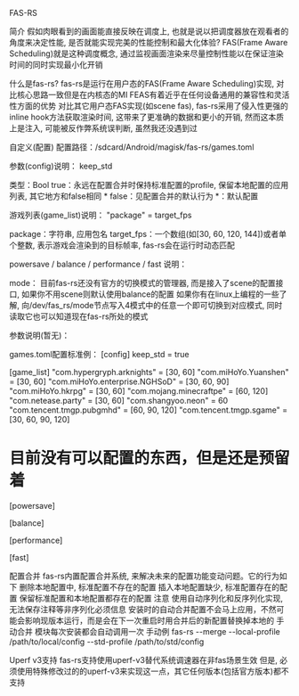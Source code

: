 FAS-RS

简介
假如肉眼看到的画面能直接反映在调度上, 也就是说以把调度器放在观看者的角度来决定性能, 是否就能实现完美的性能控制和最大化体验? FAS(Frame Aware Scheduling)就是这种调度概念, 通过监视画面渲染来尽量控制性能以在保证渲染时间的同时实现最小化开销

什么是fas-rs?
fas-rs是运行在用户态的FAS(Frame Aware Scheduling)实现, 对比核心思路一致但是在内核态的MI FEAS有着近乎在任何设备通用的兼容性和灵活性方面的优势
对比其它用户态FAS实现(如scene fas), fas-rs采用了侵入性更强的inline hook方法获取渲染时间, 这带来了更准确的数据和更小的开销, 然而这本质上是注入, 可能被反作弊系统误判断, 虽然我还没遇到过

自定义(配置)
配置路径：/sdcard/Android/magisk/fas-rs/games.toml

参数(config)说明：
keep_std

类型：Bool
true：永远在配置合并时保持标准配置的profile, 保留本地配置的应用列表, 其它地方和false相同 *
false：见配置合并的默认行为
*：默认配置

游戏列表(game_list)说明：
"package" = target_fps

package：字符串, 应用包名
target_fps：一个数组(如[30, 60, 120, 144])或者单个整数, 表示游戏会渲染到的目标帧率, fas-rs会在运行时动态匹配

powersave / balance / performance / fast 说明：

mode：
目前fas-rs还没有官方的切换模式的管理器, 而是接入了scene的配置接口, 如果你不用scene则默认使用balance的配置
如果你有在linux上编程的一些了解, 向/dev/fas_rs/mode节点写入4模式中的任意一个即可切换到对应模式, 同时读取它也可以知道现在fas-rs所处的模式

参数说明(暂无)：

games.toml配置标准例：
[config]
keep_std = true

[game_list]
"com.hypergryph.arknights" = [30, 60]
"com.miHoYo.Yuanshen" = [30, 60]
"com.miHoYo.enterprise.NGHSoD" = [30, 60, 90]
"com.miHoYo.hkrpg" = [30, 60]
"com.mojang.minecraftpe" = [60, 120]
"com.netease.party" = [30, 60]
"com.shangyoo.neon" = 60
"com.tencent.tmgp.pubgmhd" = [60, 90, 120]
"com.tencent.tmgp.sgame" = [30, 60, 90, 120]

# 目前没有可以配置的东西，但是还是预留着
[powersave]

[balance]

[performance]

[fast]

配置合并
fas-rs内置配置合并系统, 来解决未来的配置功能变动问题。它的行为如下
删除本地配置中, 标准配置不存在的配置
插入本地配置缺少, 标准配置存在的配置
保留标准配置和本地配置都存在的配置
注意
使用自动序列化和反序列化实现, 无法保存注释等非序列化必须信息
安装时的自动合并配置不会马上应用，不然可能会影响现版本运行，而是会在下一次重启时用合并后的新配置替换掉本地的
手动合并
模块每次安装都会自动调用一次
手动例
fas-rs --merge --local-profile /path/to/local/config --std-profile /path/to/std/config

Uperf v3支持
fas-rs支持使用uperf-v3替代系统调速器在非fas场景生效
但是, 必须使用特殊修改过的的uperf-v3来实现这一点，其它任何版本(包括官方版本)都不支持